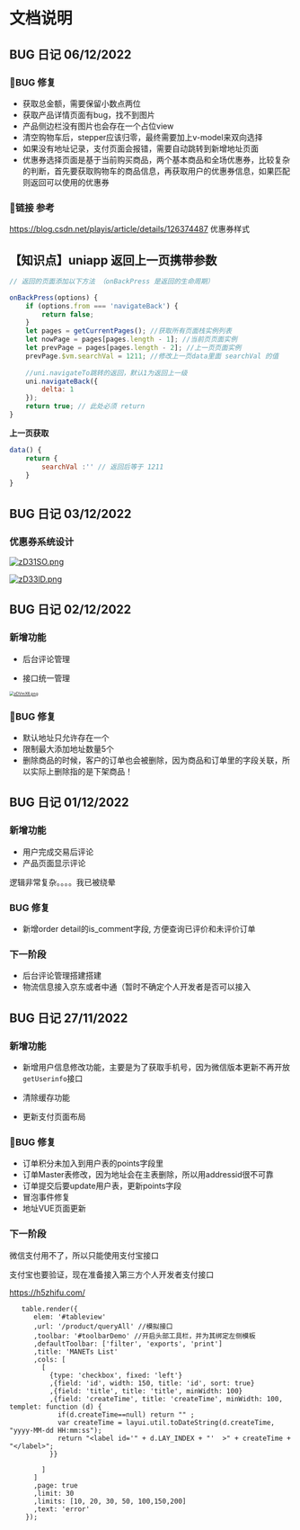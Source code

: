 # 文档说明

## BUG 日记 06/12/2022

### 🧰BUG 修复

- 获取总金额，需要保留小数点两位
- 获取产品详情页面有bug，找不到图片
- 产品侧边栏没有图片也会存在一个占位view
- 清空购物车后，stepper应该归零，最终需要加上v-model来双向选择
- 如果没有地址记录，支付页面会报错，需要自动跳转到新增地址页面
- 优惠券选择页面是基于当前购买商品，两个基本商品和全场优惠券，比较复杂的判断，首先要获取购物车的商品信息，再获取用户的优惠券信息，如果匹配则返回可以使用的优惠券





### 🔗链接 参考

https://blog.csdn.net/playis/article/details/126374487 优惠券样式



## 【知识点】uniapp 返回上一页携带参数

```javascript
// 返回的页面添加以下方法 （onBackPress 是返回的生命周期）

onBackPress(options) {
	if (options.from === 'navigateBack') {
		return false;
	}
	let pages = getCurrentPages(); //获取所有页面栈实例列表
	let nowPage = pages[pages.length - 1]; //当前页页面实例
	let prevPage = pages[pages.length - 2]; //上一页页面实例
	prevPage.$vm.searchVal = 1211; //修改上一页data里面 searchVal 的值
	
	//uni.navigateTo跳转的返回，默认1为返回上一级
	uni.navigateBack({
		delta: 1
	});
	return true; // 此处必须 return 
}

```

**上一页获取**

```js
data() {
	return {
		searchVal :'' // 返回后等于 1211
	}
}
```



## BUG 日记 03/12/2022

### 优惠券系统设计

[![zD31SO.png](https://s1.ax1x.com/2022/12/03/zD31SO.png)](https://imgse.com/i/zD31SO)

[![zD33lD.png](https://s1.ax1x.com/2022/12/03/zD33lD.png)](https://imgse.com/i/zD33lD)





## BUG 日记 02/12/2022

### 新增功能 

- 后台评论管理

- 接口统一管理

[<img src="https://s1.ax1x.com/2022/12/02/zDVmX6.png" alt="zDVmX6.png" style="zoom:50%;" />](https://imgse.com/i/zDVmX6)

### 🧰BUG 修复

- 默认地址只允许存在一个
- 限制最大添加地址数量5个
- 删除商品的时候，客户的订单也会被删除，因为商品和订单里的字段关联，所以实际上删除指的是下架商品！



## BUG 日记 01/12/2022

### 新增功能 

- 用户完成交易后评论
- 产品页面显示评论

逻辑非常复杂。。。。我已被绕晕

### BUG 修复

- 新增order detail的is_comment字段, 方便查询已评价和未评价订单

### 下一阶段

- 后台评论管理搭建搭建
- 物流信息接入京东或者中通（暂时不确定个人开发者是否可以接入



## BUG 日记 27/11/2022

### 新增功能 

- 新增用户信息修改功能，主要是为了获取手机号，因为微信版本更新不再开放`getUserinfo`接口

- 清除缓存功能

- 更新支付页面布局

  

### 🧰BUG 修复

- 订单积分未加入到用户表的points字段里
- 订单Master表修改，因为地址会在主表删除，所以用addressid很不可靠
- 订单提交后要update用户表，更新points字段
- 冒泡事件修复
- 地址VUE页面更新



### 下一阶段

微信支付用不了，所以只能使用支付宝接口

支付宝也要验证，现在准备接入第三方个人开发者支付接口

https://h5zhifu.com/

```apl
   table.render({
      elem: '#tableview'
      ,url: '/product/queryAll' //模拟接口
      ,toolbar: '#toolbarDemo' //开启头部工具栏，并为其绑定左侧模板
      ,defaultToolbar: ['filter', 'exports', 'print']
      ,title: 'MANETs List'
      ,cols: [
        [
          {type: 'checkbox', fixed: 'left'}
          ,{field: 'id', width: 150, title: 'id', sort: true}
          ,{field: 'title', title: 'title', minWidth: 100}
          ,{field: 'createTime', title: 'createTime', minWidth: 100, templet: function (d) {
            if(d.createTime==null) return "" ;
            var createTime = layui.util.toDateString(d.createTime, "yyyy-MM-dd HH:mm:ss");
            return "<label id='" + d.LAY_INDEX + "'  >" + createTime + "</label>";
          }}
     
        ]
      ]
      ,page: true
      ,limit: 30
      ,limits: [10, 20, 30, 50, 100,150,200]
      ,text: 'error'
    });
```
